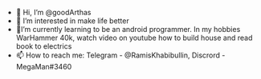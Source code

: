 - 👋 Hi, I’m @goodArthas
- 👀 I’m interested in make life better
- 🌱I’m currently learning to be an android programmer. In my hobbies WarHammer 40k, watch video on youtube how to build house and read book to electrics
- 📫 How to reach me: Telegram - @RamisKhabibullin, Discrord - MegaMan#3460
